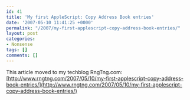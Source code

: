 ```yaml
---
id: 41
title: 'My first AppleScript: Copy Address Book entries'
date: '2007-05-10 11:41:25 +0000'
permalink: "/2007/my-first-applescript-copy-address-book-entries/"
layout: post
categories:
- Nonsense
tags: []
comments: []
---
```

This article moved to my techblog RngTng.com:  
[<http://www.rngtng.com/2007/05/10/my-first-applescript-copy-address-book-entries/](http://www.rngtng.com/2007/05/10/my-first-applescript-copy-address-book-entries/)>